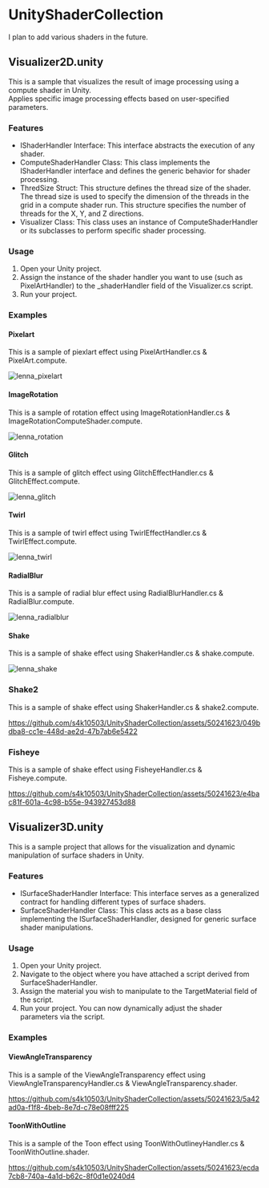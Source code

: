 # UnityShaderCollection

I plan to add various shaders in the future.

## Visualizer2D.unity

This is a sample that visualizes the result of image processing using a compute shader in Unity.  
Applies specific image processing effects based on user-specified parameters.

### Features

- IShaderHandler Interface: This interface abstracts the execution of any shader.
- ComputeShaderHandler Class: This class implements the IShaderHandler interface and defines the generic behavior for shader processing.
- ThredSize Struct: This structure defines the thread size of the shader. The thread size is used to specify the dimension of the threads in the grid in a compute shader run. This structure specifies the number of threads for the X, Y, and Z directions.
- Visualizer Class: This class uses an instance of ComputeShaderHandler or its subclasses to perform specific shader processing.

### Usage

1. Open your Unity project.
1. Assign the instance of the shader handler you want to use (such as PixelArtHandler) to the _shaderHandler field of the Visualizer.cs script.
1. Run your project.

### Examples

#### Pixelart

This is a sample of piexlart effect using PixelArtHandler.cs & PixelArt.compute.  

![lenna_pixelart](https://github.com/s4k10503/UnityShaderCollection/assets/50241623/35b3c224-19d1-44f2-8700-18c367836210)

#### ImageRotation

This is a sample of rotation effect using ImageRotationHandler.cs & ImageRotationComputeShader.compute.  

![lenna_rotation](https://github.com/s4k10503/UnityShaderCollection/assets/50241623/2d9b5e49-279c-43cb-89ce-a1f0cc1bfdcf)

#### Glitch

This is a sample of glitch effect using GlitchEffectHandler.cs & GlitchEffect.compute.  

![lenna_glitch](https://github.com/s4k10503/UnityShaderCollection/assets/50241623/95e784d5-3603-4896-a61c-9ad4a1ac3779)

#### Twirl

This is a sample of twirl effect using TwirlEffectHandler.cs & TwirlEffect.compute.  

![lenna_twirl](https://github.com/s4k10503/UnityShaderCollection/assets/50241623/d05acaa6-15b3-497b-a6b2-69adc8ce0d24)

#### RadialBlur

This is a sample of radial blur effect using RadialBlurHandler.cs & RadialBlur.compute.

![lenna_radialblur](https://github.com/s4k10503/UnityShaderCollection/assets/50241623/580472a0-87e4-43c6-906c-8eccbdfe22b8)

#### Shake

This is a sample of shake effect using ShakerHandler.cs & shake.compute.

![lenna_shake](https://github.com/s4k10503/UnityShaderCollection/assets/50241623/8f5443c2-d223-4e21-8de9-c80e683ba85d)

### Shake2

This is a sample of shake effect using ShakerHandler.cs & shake2.compute.

<https://github.com/s4k10503/UnityShaderCollection/assets/50241623/049bdba8-cc1e-448d-ae2d-47b7ab6e5422>

### Fisheye

This is a sample of shake effect using FisheyeHandler.cs & Fisheye.compute.

<https://github.com/s4k10503/UnityShaderCollection/assets/50241623/e4bac81f-601a-4c98-b55e-943927453d88>

## Visualizer3D.unity

This is a sample project that allows for the visualization and dynamic manipulation of surface shaders in Unity.

### Features

- ISurfaceShaderHandler Interface: This interface serves as a generalized contract for handling different types of surface shaders.
- SurfaceShaderHandler Class: This class acts as a base class implementing the ISurfaceShaderHandler, designed for generic surface shader manipulations.

### Usage

1. Open your Unity project.
1. Navigate to the object where you have attached a script derived from SurfaceShaderHandler.
1. Assign the material you wish to manipulate to the TargetMaterial field of the script.
1. Run your project. You can now dynamically adjust the shader parameters via the script.

### Examples

#### ViewAngleTransparency

This is a sample of the ViewAngleTransparency effect using ViewAngleTransparencyHandler.cs & ViewAngleTransparency.shader.

<https://github.com/s4k10503/UnityShaderCollection/assets/50241623/5a42ad0a-f1f8-4beb-8e7d-c78e08fff225>

#### ToonWithOutline

This is a sample of the Toon effect using ToonWithOutlineyHandler.cs & ToonWithOutline.shader.

<https://github.com/s4k10503/UnityShaderCollection/assets/50241623/ecda7cb8-740a-4a1d-b62c-8f0d1e0240d4>
